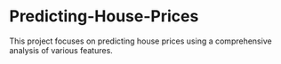 # Predicting-House-Prices
This project focuses on predicting house prices using a comprehensive analysis of various features.

